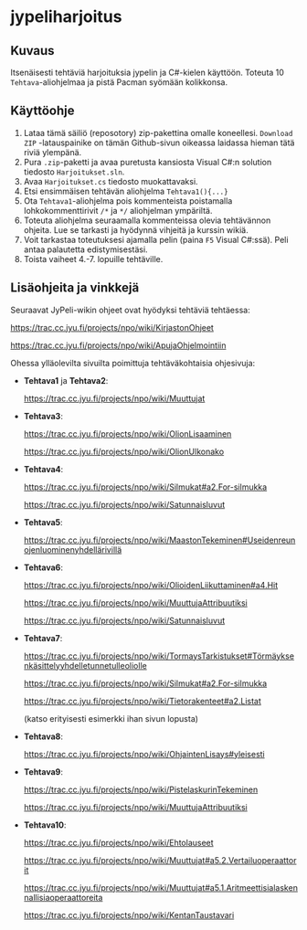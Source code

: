 ﻿jypeliharjoitus
===============

## Kuvaus ##

Itsenäisesti tehtäviä harjoituksia jypelin ja C#-kielen käyttöön. Toteuta 10 `Tehtava`-aliohjelmaa ja pistä Pacman syömään kolikkonsa.

## Käyttöohje ##

1.  Lataa tämä säiliö (reposotory) zip-pakettina omalle koneellesi. `Download ZIP` -latauspainike on tämän Github-sivun oikeassa laidassa hieman tätä riviä ylempänä.
2.  Pura `.zip`-paketti ja avaa puretusta kansiosta Visual C#:n solution tiedosto `Harjoitukset.sln`.
3.  Avaa `Harjoitukset.cs` tiedosto muokattavaksi.
4.  Etsi ensimmäisen tehtävän aliohjelma `Tehtava1(){...}`
5.  Ota `Tehtava1`-aliohjelma pois kommenteista poistamalla lohkokommenttirivit `/*` ja `*/` aliohjelman ympäriltä.
6.  Toteuta aliohjelma seuraamalla kommenteissa olevia tehtävännon ohjeita. Lue se tarkasti ja hyödynnä vihjeitä ja kurssin wikiä.
7.  Voit tarkastaa toteutuksesi ajamalla pelin (paina `F5` Visual C#:ssä). Peli antaa palautetta edistymisestäsi.
8.  Toista vaiheet 4.-7. lopuille tehtäville.

## Lisäohjeita ja vinkkejä ##

Seuraavat JyPeli-wikin ohjeet ovat hyödyksi tehtäviä tehtäessa:

https://trac.cc.jyu.fi/projects/npo/wiki/KirjastonOhjeet

https://trac.cc.jyu.fi/projects/npo/wiki/ApujaOhjelmointiin

Ohessa ylläolevilta sivuilta poimittuja tehtäväkohtaisia ohjesivuja:

*   **Tehtava1** ja **Tehtava2**:
    
	https://trac.cc.jyu.fi/projects/npo/wiki/Muuttujat
	
*   **Tehtava3**:

    https://trac.cc.jyu.fi/projects/npo/wiki/OlionLisaaminen
	
    https://trac.cc.jyu.fi/projects/npo/wiki/OlionUlkonako
	
*   **Tehtava4**:
    
    https://trac.cc.jyu.fi/projects/npo/wiki/Silmukat#a2.For-silmukka
	
    https://trac.cc.jyu.fi/projects/npo/wiki/Satunnaisluvut
	
*   **Tehtava5**:
	
    https://trac.cc.jyu.fi/projects/npo/wiki/MaastonTekeminen#Useidenreunojenluominenyhdellärivillä	
	
*   **Tehtava6**:

    https://trac.cc.jyu.fi/projects/npo/wiki/OlioidenLiikuttaminen#a4.Hit
	
	https://trac.cc.jyu.fi/projects/npo/wiki/MuuttujaAttribuutiksi
	
	https://trac.cc.jyu.fi/projects/npo/wiki/Satunnaisluvut
	
*   **Tehtava7**:

    https://trac.cc.jyu.fi/projects/npo/wiki/TormaysTarkistukset#Törmäyksenkäsittelyyhdelletunnetulleoliolle
	
	https://trac.cc.jyu.fi/projects/npo/wiki/Silmukat#a2.For-silmukka
	
	https://trac.cc.jyu.fi/projects/npo/wiki/Tietorakenteet#a2.Listat
	
	(katso erityisesti esimerkki ihan sivun lopusta)
	
*   **Tehtava8**:

    https://trac.cc.jyu.fi/projects/npo/wiki/OhjaintenLisays#yleisesti
	
*   **Tehtava9**:

    https://trac.cc.jyu.fi/projects/npo/wiki/PistelaskurinTekeminen
	
	https://trac.cc.jyu.fi/projects/npo/wiki/MuuttujaAttribuutiksi
	
*   **Tehtava10**:

    https://trac.cc.jyu.fi/projects/npo/wiki/Ehtolauseet
	
	https://trac.cc.jyu.fi/projects/npo/wiki/Muuttujat#a5.2.Vertailuoperaattorit
	
	https://trac.cc.jyu.fi/projects/npo/wiki/Muuttujat#a5.1.Aritmeettisialaskennallisiaoperaattoreita
	
	https://trac.cc.jyu.fi/projects/npo/wiki/KentanTaustavari
	
